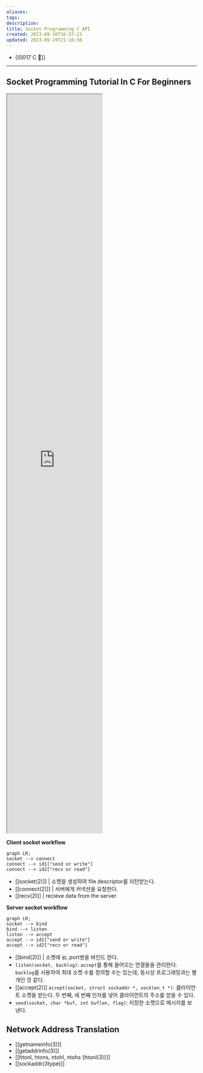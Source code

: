 ```yaml
---
aliases: 
tags: 
description:
title: Socket Programming C API
created: 2023-09-16T16:57:23
updated: 2023-09-19T21:10:56
---
```

- [[0017 C 🍎]]
___

## Socket Programming Tutorial In C For Beginners

<iframe title="Socket Programming Tutorial In C For Beginners | Part 1 | Eduonix" src="https://www.youtube.com/embed/LtXEMwSG5-8?feature=oembed" height="113" width="200" allowfullscreen="" allow="fullscreen" style="aspect-ratio: 1.76991 / 1; width: 50%; height: 50%;"></iframe>

**Client socket workflow**

```mermaid
graph LR;
socket --> connect
connect --> id1["send or write"]
connect --> id2["recv or read"]
```

- [[socket(2)]] | 소켓을 생성하여 file descriptor를 리턴받는다.
- [[connect(2)]] | 서버에게 커넥션을 요청한다.
- [[recv(2)]] | recieve data from the server

**Server socket workflow**

```mermaid
graph LR;
socket --> bind
bind --> listen
listen --> accept
accept --> id1["send or write"]
accept --> id2["recv or read"]
```

- [[bind(2)]] | 소켓에 ip, port쌍을 바인드 한다.
- `listen(socket, backlog)`: `accept`를 통해 들어오는 연결들을 관리한다. `backlog`를 사용하여 최대 소켓 수를 정의할 수는 있는데, 동시성 프로그래밍과는 별개인 것 같다.
- [[accept(2)]] `accept(socket, struct sockaddr *, socklen_t *)`: 클라이언트 소켓을 받는다. 두 번째, 세 번째 인자를 넣어 클라이언트의 주소를 얻을 수 있다.
- `send(socket, char *buf, int buflen, flag)`: 지정한 소켓으로 메시지를 보낸다.

## Network Address Translation

- [[getnameinfo(3)]]
- [[getaddrinfo(3)]]
- [[htonl, htons, ntohl, ntohs {htonl(3)}]]
- [[sockaddr(3type)]]
